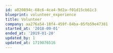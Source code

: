 ```yaml
---
id: a820894c-68c6-4ca4-9d2a-f01d15cb61c3
blueprint: volunteer_experience
title: Volunteer
company: aa276a54-18f4-459f-84ba-05fb59e47381
started_at: '2018-09-01'
ended_at: '2019-01-20'
updated_by: 1
updated_at: 1719076516
---
```

